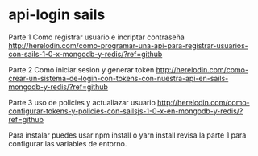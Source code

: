 # api-login sails

Parte 1 Como registrar usuario e incriptar contraseña http://herelodin.com/como-programar-una-api-para-registrar-usuarios-con-sails-1-0-x-mongodb-y-redis/?ref=github

Parte 2 Como iniciar sesion y generar token http://herelodin.com/como-crear-un-sistema-de-login-con-tokens-con-nuestra-api-en-sails-mongodb-y-redis/?ref=github

Parte 3 uso de policies y actualiazar usuario http://herelodin.com/como-configurar-tokens-y-policies-con-sailsjs-1-0-x-en-mongodb-y-redis/?ref=github


Para instalar puedes usar npm install o yarn install revisa la parte 1 para configurar las variables de entorno.

